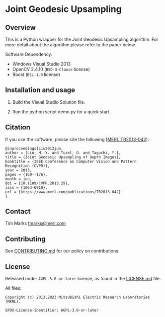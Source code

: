 <!--
Copyright (C) 2013,2023 Mitsubishi Electric Research Laboratories (MERL)

SPDX-License-Identifier: AGPL-3.0-or-later
-->

# Joint Geodesic Upsampling

## Overview

This is a Python wrapper for the Joint Geodesic Upsampling algorithm. For more detail about the algorithm please refer
to the paper below.

Software Dependency:

* Windows Visual Studio 2013
* OpenCV 2.4.10 (`BSD-3-Clause` license)
* Boost (`BSL-1.0` license)

## Installation and usage

1. Build the Visual Studio Solution file.

2. Run the python script demo.py for a quick start.


## Citation

If you use the software, please cite the following  ([MERL TR2013-042](https://merl.com/publications/TR2013-042)):

```
@inproceedings{Liu2013jun,
author = {Liu, M.-Y. and Tuzel, O. and Taguchi, Y.},
title = {Joint Geodesic Upsampling of Depth Images},
booktitle = {IEEE Conference on Computer Vision and Pattern Recognition (CVPR)},
year = 2013,
pages = {169--176},
month = jun,
doi = {10.1109/CVPR.2013.29},
issn = {1063-6919},
url = {https://www.merl.com/publications/TR2013-042}
}
```

## Contact

Tim Marks <tmarks@merl.com>

## Contributing

See [CONTRIBUTING.md](CONTRIBUTING.md) for our policy on contributions.

## License

Released under `AGPL-3.0-or-later` license, as found in the [LICENSE.md](LICENSE.md) file.

All files:

```
Copyright (c) 2013,2023 Mitsubishi Electric Research Laboratories (MERL).

SPDX-License-Identifier: AGPL-3.0-or-later
```
